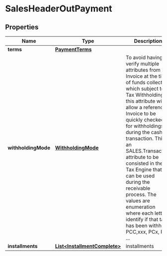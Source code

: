 
# SalesHeaderOutPayment

## Properties
Name | Type | Description | Notes
------------ | ------------- | ------------- | -------------
**terms** | [**PaymentTerms**](PaymentTerms.md) |  |  [optional]
**withholdingMode** | [**WithholdingMode**](WithholdingMode.md) | To avoid having to verify multiple attributes from a Invoice at the time of funds collection which subject to Tax Withholding, this attribute will allow a referenced Invoice to be quickly checked for withholdings during the cash transaction. This is an SALES.Transaction attribute to be consisted in the Tax Engine that can be used during the receivable process. The values are enumeration where each letter identify if that tax has been withheld PCC,xxx, PCx, PxC ... |  [optional]
**installments** | [**List&lt;InstallmentComplete&gt;**](InstallmentComplete.md) | installments |  [optional]



